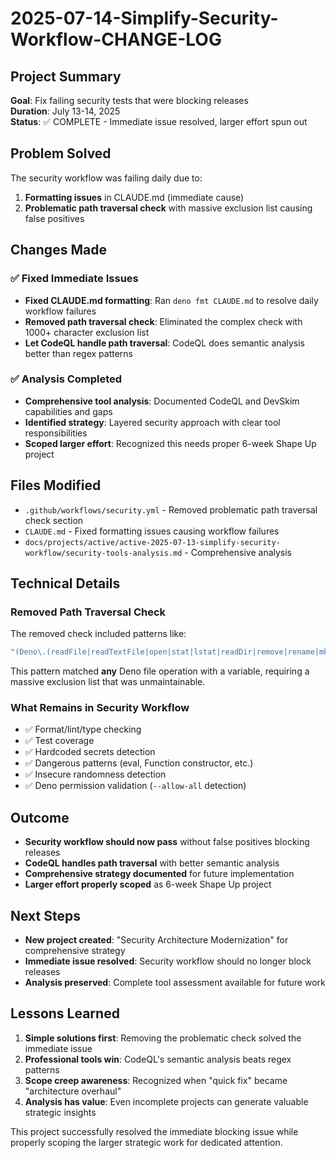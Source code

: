 # 2025-07-14-Simplify-Security-Workflow-CHANGE-LOG

## Project Summary

**Goal**: Fix failing security tests that were blocking releases\
**Duration**: July 13-14, 2025\
**Status**: ✅ COMPLETE - Immediate issue resolved, larger effort spun out

## Problem Solved

The security workflow was failing daily due to:

1. **Formatting issues** in CLAUDE.md (immediate cause)
2. **Problematic path traversal check** with massive exclusion list causing
   false positives

## Changes Made

### ✅ Fixed Immediate Issues

- **Fixed CLAUDE.md formatting**: Ran `deno fmt CLAUDE.md` to resolve daily
  workflow failures
- **Removed path traversal check**: Eliminated the complex check with 1000+
  character exclusion list
- **Let CodeQL handle path traversal**: CodeQL does semantic analysis better
  than regex patterns

### ✅ Analysis Completed

- **Comprehensive tool analysis**: Documented CodeQL and DevSkim capabilities
  and gaps
- **Identified strategy**: Layered security approach with clear tool
  responsibilities
- **Scoped larger effort**: Recognized this needs proper 6-week Shape Up project

## Files Modified

- `.github/workflows/security.yml` - Removed problematic path traversal check
  section
- `CLAUDE.md` - Fixed formatting issues causing workflow failures
- `docs/projects/active/active-2025-07-13-simplify-security-workflow/security-tools-analysis.md` -
  Comprehensive analysis

## Technical Details

### Removed Path Traversal Check

The removed check included patterns like:

```bash
"(Deno\.(readFile|readTextFile|open|stat|lstat|readDir|remove|rename|mkdir)|fs\.(readFile|writeFile|readdir|stat|unlink|rename|mkdir))\s*\(\s*[a-zA-Z*$][a-zA-Z0-9*$]*\s*[,)]"
```

This pattern matched **any** Deno file operation with a variable, requiring a
massive exclusion list that was unmaintainable.

### What Remains in Security Workflow

- ✅ Format/lint/type checking
- ✅ Test coverage
- ✅ Hardcoded secrets detection
- ✅ Dangerous patterns (eval, Function constructor, etc.)
- ✅ Insecure randomness detection
- ✅ Deno permission validation (`--allow-all` detection)

## Outcome

- **Security workflow should now pass** without false positives blocking
  releases
- **CodeQL handles path traversal** with better semantic analysis
- **Comprehensive strategy documented** for future implementation
- **Larger effort properly scoped** as 6-week Shape Up project

## Next Steps

- **New project created**: "Security Architecture Modernization" for
  comprehensive strategy
- **Immediate issue resolved**: Security workflow should no longer block
  releases
- **Analysis preserved**: Complete tool assessment available for future work

## Lessons Learned

1. **Simple solutions first**: Removing the problematic check solved the
   immediate issue
2. **Professional tools win**: CodeQL's semantic analysis beats regex patterns
3. **Scope creep awareness**: Recognized when "quick fix" became "architecture
   overhaul"
4. **Analysis has value**: Even incomplete projects can generate valuable
   strategic insights

This project successfully resolved the immediate blocking issue while properly
scoping the larger strategic work for dedicated attention.
